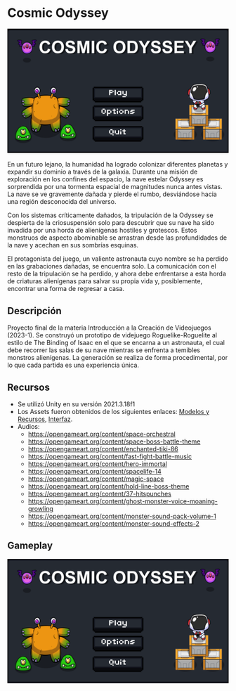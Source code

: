 # Cosmic Odyssey

![](https://github.com/Saymonxp/Dungeon-generator-intro-videojuegos/blob/ab58fc241ece55b73a3143c77eb12575372ded0c/Cosmic%20Odyssey.png)

En un futuro lejano, la humanidad ha logrado colonizar diferentes planetas y expandir su dominio a través de la galaxia. Durante una misión de exploración en los confines del espacio, la nave estelar Odyssey es sorprendida por una tormenta espacial de magnitudes nunca antes vistas. La nave se ve gravemente dañada y pierde el rumbo, desviándose hacia una región desconocida del universo.

Con los sistemas críticamente dañados, la tripulación de la Odyssey se despierta de la criosuspensión solo para descubrir que su nave ha sido invadida por una horda de alienígenas hostiles y grotescos. Estos monstruos de aspecto abominable se arrastran desde las profundidades de la nave y acechan en sus sombrías esquinas.

El protagonista del juego, un valiente astronauta cuyo nombre se ha perdido en las grabaciones dañadas, se encuentra solo. La comunicación con el resto de la tripulación se ha perdido, y ahora debe enfrentarse a esta horda de criaturas alienígenas para salvar su propia vida y, posiblemente, encontrar una forma de regresar a casa.

## Descripción
Proyecto final de la materia Introducción a la Creación de Videojuegos (2023-1). Se construyó un prototipo de videjuego Roguelike-Roguelite al estilo de The Binding of Isaac en el que se encarna a un astronauta, el cual debe recorrer las salas de su nave mientras se enfrenta a temibles monstros alienígenas. La generación se realiza de forma procedimental, por lo que cada partida es una experiencia única.

## Recursos
- Se utilizó Unity en su versión 2021.3.18f1
- Los Assets fueron obtenidos de los siguientes enlaces: [Modelos y Recursos](https://assetstore.unity.com/packages/templates/packs/dungeon-crawler-2d-art-pack-130827), [Interfaz](https://assetstore.unity.com/packages/2d/gui/icons/2d-simple-ui-pack-218050).
- Audios: 
  * https://opengameart.org/content/space-orchestral
  * https://opengameart.org/content/space-boss-battle-theme
  * https://opengameart.org/content/enchanted-tiki-86
  * https://opengameart.org/content/fast-fight-battle-music
  * https://opengameart.org/content/hero-immortal
  * https://opengameart.org/content/spacelife-14
  * https://opengameart.org/content/magic-space
  * https://opengameart.org/content/hold-line-boss-theme
  * https://opengameart.org/content/37-hitspunches
  * https://opengameart.org/content/ghost-monster-voice-moaning-growling
  * https://opengameart.org/content/monster-sound-pack-volume-1
  * https://opengameart.org/content/monster-sound-effects-2
## Gameplay
[![Watch the video](https://github.com/Saymonxp/Dungeon-generator-intro-videojuegos/blob/ab58fc241ece55b73a3143c77eb12575372ded0c/Cosmic%20Odyssey.png)](https://drive.google.com/file/d/1amRi_Pixtch66YNoawD71HM78UWEDtmx/view?usp=sharing)
